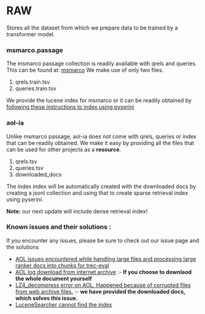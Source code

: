#  RAW

Stores all the dataset from which we prepare data to be trained by a transformer model.



### msmarco.passage
The msmarco passage collection is readily available with qrels and queries. This can be found at: [msmarco](https://microsoft.github.io/msmarco/)
We make use of only two files.
1. qrels.train.tsv
2. queries.train.tsv

We provide the lucene index for msmarco or it can be readily obtained by [following these instructions to index using pyserini](https://github.com/castorini/pyserini/blob/master/docs/prebuilt-indexes.md)

### aol-ia
Unlike msmarco passage, aol-ia does not come with qrels, queries or index that can be readily obtained. We make it easy by providing all the files that can be used for other projects as a **resource**. 
1. qrels.tsv
2. queries.tsv
3. downloaded_docs

The index index will be automatically created with the downloaded docs by creating a jsonl collection and using that to create sparse retrieval index using pyserini.

**Note:** our next update will include dense retrieval index!


### Known issues and their solutions :
If you encounter any issues, please be sure to check out our issue page and the solutions 

- [AOL issues encountered while handling large files and processing large ranker docs into chunks for trec-eval](https://github.com/fani-lab/personalized_query_refinement/issues/11 )
- [AOL log download from internet archive](https://github.com/fani-lab/personalized_query_refinement/issues/7) :- **If you choose to downlaod the whole document yourself**
- [LZ4_decompress error on AOL. Happened because of corrupted files from web archive files.](https://github.com/fani-lab/personalized_query_refinement/issues/9) :- **we have provided the downloaded docs, which solves this issue.**
- [LuceneSearcher cannot find the index](https://github.com/fani-lab/RePair/issues/3)
